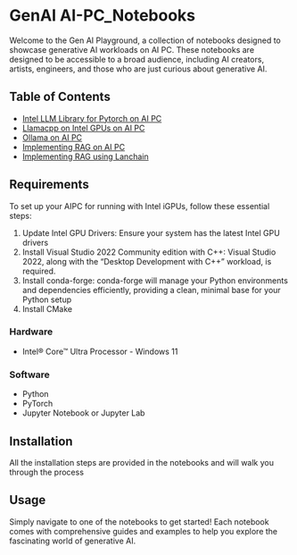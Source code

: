 # GenAI AI-PC_Notebooks

Welcome to the Gen AI Playground, a collection of notebooks designed to showcase generative AI workloads on AI PC. These notebooks are designed to be accessible to a broad audience, including AI creators, artists, engineers, and those who are just curious about generative AI.



## Table of Contents

- [Intel LLM Library for Pytorch on AI PC](./3_llm_pytorch_gpu.ipynb)
- [ Llamacpp on Intel GPUs on AI PC](./6_llm_sycl_gpu.ipynb)
- [ Ollama on AI PC](./2_ollama_gpu.ipynb)
- [Implementing RAG on AI PC](./4_llm-rag.ipynbb)
- [Implementing RAG using Lanchain](./9_rag_lanchain.ipynb)


## Requirements
To set up your AIPC for running with Intel iGPUs, follow these essential steps:
1. Update Intel GPU Drivers: Ensure your system has the latest Intel GPU drivers
2. Install Visual Studio 2022 Community edition with C++: Visual Studio 2022, along with the “Desktop Development with C++” workload, is required.
3. Install conda-forge: conda-forge will manage your Python environments and dependencies efficiently, providing a clean, minimal base for your Python setup
4. Install CMake

### Hardware
- Intel® Core™ Ultra Processor - Windows 11


### Software
- Python
- PyTorch
- Jupyter Notebook or Jupyter Lab

## Installation

All the installation steps are provided in the notebooks and will walk you through the process

## Usage

Simply navigate to one of the notebooks to get started! Each notebook comes with comprehensive guides and examples to help you explore the fascinating world of generative AI.

